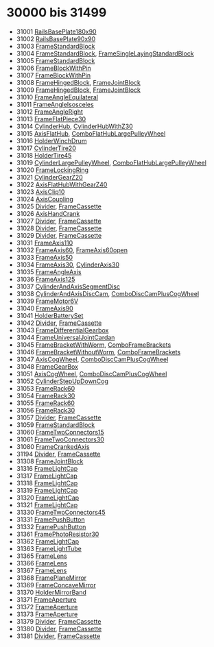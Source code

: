 # 30000 bis 31499
- 31001 [RailsBasePlate180x90](Elements/RailsBasePlate180x90.md)
- 31002 [RailsBasePlate90x90](Elements/RailsBasePlate90x90.md)
- 31003 [FrameStandardBlock](Elements/FrameStandardBlock.md)
- 31004 [FrameStandardBlock](Elements/FrameStandardBlock.md), [FrameSingleLayingStandardBlock](Elements/FrameSingleLayingStandardBlock.md)
- 31005 [FrameStandardBlock](Elements/FrameStandardBlock.md)
- 31006 [FrameBlockWithPin](Elements/FrameBlockWithPin.md)
- 31007 [FrameBlockWithPin](Elements/FrameBlockWithPin.md)
- 31008 [FrameHingedBlock](Elements/FrameHingedBlock.md), [FrameJointBlock](Elements/FrameJointBlock.md)
- 31009 [FrameHingedBlock](Elements/FrameHingedBlock.md), [FrameJointBlock](Elements/FrameJointBlock.md)
- 31010 [FrameAngleEquilateral](Elements/FrameAngleEquilateral.md)
- 31011 [FrameAngleIsosceles](Elements/FrameAngleIsosceles.md)
- 31012 [FrameAngleRight](Elements/FrameAngleRight.md)
- 31013 [FrameFlatPiece30](Elements/FrameFlatPiece30.md)
- 31014 [CylinderHub](Elements/CylinderHub.md), [CylinderHubWithZ30](Elements/CylinderHubWithZ30.md)
- 31015 [AxisFlatHub](Elements/AxisFlatHub.md), [ComboFlatHubLargePulleyWheel](Elements/ComboFlatHubLargePulleyWheel.md)
- 31016 [HolderWinchDrum](Elements/HolderWinchDrum.md)
- 31017 [CylinderTire20](Elements/CylinderTire20.md)
- 31018 [HolderTire45](Elements/HolderTire45.md)
- 31019 [CylinderLargePulleyWheel](Elements/CylinderLargePulleyWheel.md), [ComboFlatHubLargePulleyWheel](Elements/ComboFlatHubLargePulleyWheel.md)
- 31020 [FrameLockingRing](Elements/FrameLockingRing.md)
- 31021 [CylinderGearZ20](Elements/CylinderGearZ20.md)
- 31022 [AxisFlatHubWithGearZ40](Elements/AxisFlatHubWithGearZ40.md)
- 31023 [AxisClip10](Elements/AxisClip10.md)
- 31024 [AxisCoupling](Elements/AxisCoupling.md)
- 31025 [Divider](ModelBase/Divider.md), [FrameCassette](Elements/FrameCassette.md)
- 31026 [AxisHandCrank](Elements/AxisHandCrank.md)
- 31027 [Divider](ModelBase/Divider.md), [FrameCassette](Elements/FrameCassette.md)
- 31028 [Divider](ModelBase/Divider.md), [FrameCassette](Elements/FrameCassette.md)
- 31029 [Divider](ModelBase/Divider.md), [FrameCassette](Elements/FrameCassette.md)
- 31031 [FrameAxis110](Elements/FrameAxis110.md)
- 31032 [FrameAxis60](Elements/FrameAxis60.md), [FrameAxis60open](Elements/FrameAxis60Open.md)
- 31033 [FrameAxis50](Elements/FrameAxis50.md)
- 31034 [FrameAxis30](Elements/FrameAxis30.md), [CylinderAxis30](Elements/CylinderAxis30.md)
- 31035 [FrameAngleAxis](Elements/FrameAngleAxis.md)
- 31036 [FrameAxis125](Elements/FrameAxis125.md)
- 31037 [CylinderAndAxisSegmentDisc](Elements/CylinderAndAxisSegmentDisc.md)
- 31038 [CylinderAndAxisDiscCam](Elements/CylinderAndAxisDiscCam.md), [ComboDiscCamPlusCogWheel](Elements/ComboDiscCamPlusCogWheel.md)
- 31039 [FrameMotor6V](Elements/FrameMotor6V.md)
- 31040 [FrameAxis90](Elements/FrameAxis90.md)
- 31041 [HolderBatterySet](Elements/HolderBatterySet.md)
- 31042 [Divider](ModelBase/Divider.md), [FrameCassette](Elements/FrameCassette.md)
- 31043 [FrameDifferentialGearbox](Elements/FrameDifferentialGearbox.md)
- 31044 [FrameUniversalJointCardan](Elements/FrameUniversalJointCardan.md)
- 31045 [FrameBracketWithWorm](Elements/FrameBracketWithWorm.md), [ComboFrameBrackets](Elements/ComboFrameBrackets.md)
- 31046 [FrameBracketWithoutWorm](Elements/FrameBracketWithoutWorm.md), [ComboFrameBrackets](Elements/ComboFrameBrackets.md)
- 31047 [AxisCogWheel](Elements/AxisCogWheel.md), [ComboDiscCamPlusCogWheel](Elements/ComboDiscCamPlusCogWheel.md)
- 31048 [FrameGearBox](Elements/FrameGearBox.md)
- 31051 [AxisCogWheel](Elements/AxisCogWheel.md), [ComboDiscCamPlusCogWheel](Elements/ComboDiscCamPlusCogWheel.md)
- 31052 [CylinderStepUpDownCog](Elements/CylinderStepUpDownCog.md)
- 31053 [FrameRack60](Elements/FrameRack60.md)
- 31054 [FrameRack30](Elements/FrameRack30.md)
- 31055 [FrameRack60](Elements/FrameRack60.md)
- 31056 [FrameRack30](Elements/FrameRack30.md)
- 31057 [Divider](ModelBase/Divider.md), [FrameCassette](Elements/FrameCassette.md)
- 31059 [FrameStandardBlock](Elements/FrameStandardBlock.md)
- 31060 [FrameTwoConnectors15](Elements/FrameTwoConnectors15.md)
- 31061 [FrameTwoConnectors30](Elements/FrameTwoConnectors30.md)
- 31080 [FrameCrankedAxis](Elements/FrameCrankedAxis.md)
- 31194 [Divider](ModelBase/Divider.md), [FrameCassette](Elements/FrameCassette.md)
- 31308 [FrameJointBlock](Elements/FrameJointBlock.md)
- 31316 [FrameLightCap](Elements/FrameLightCap.md)
- 31317 [FrameLightCap](Elements/FrameLightCap.md)
- 31318 [FrameLightCap](Elements/FrameLightCap.md)
- 31319 [FrameLightCap](Elements/FrameLightCap.md)
- 31320 [FrameLightCap](Elements/FrameLightCap.md)
- 31321 [FrameLightCap](Elements/FrameLightCap.md)
- 31330 [FrameTwoConnectors45](Elements/FrameTwoConnectors45.md)
- 31331 [FramePushButton](Elements/FramePushButton.md)
- 31332 [FramePushButton](Elements/FramePushButton.md)
- 31361 [FramePhotoResistor30](Elements/FramePhotoResistor30.md)
- 31362 [FrameLightCap](Elements/FrameLightCap.md)
- 31363 [FrameLightTube](Elements/FrameLightTube.md)
- 31365 [FrameLens](Elements/FrameLens.md)
- 31366 [FrameLens](Elements/FrameLens.md)
- 31367 [FrameLens](Elements/FrameLens.md)
- 31368 [FramePlaneMirror](Elements/FramePlaneMirror.md)
- 31369 [FrameConcaveMirror](Elements/FrameConcaveMirror.md)
- 31370 [HolderMirrorBand](Elements/HolderMirrorBand.md)
- 31371 [FrameAperture](Elements/FrameAperture.md)
- 31372 [FrameAperture](Elements/FrameAperture.md)
- 31373 [FrameAperture](Elements/FrameAperture.md)
- 31379 [Divider](ModelBase/Divider.md), [FrameCassette](Elements/FrameCassette.md)
- 31380 [Divider](ModelBase/Divider.md), [FrameCassette](Elements/FrameCassette.md)
- 31381 [Divider](ModelBase/Divider.md), [FrameCassette](Elements/FrameCassette.md)
